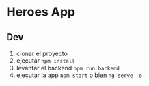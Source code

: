 # Heroes App

## Dev

1. clonar el proyecto
2. ejecutar `npm install`
3. levantar el backend `npm run backend`
4. ejecutar la app `npm start` o bien `ng serve -o`
